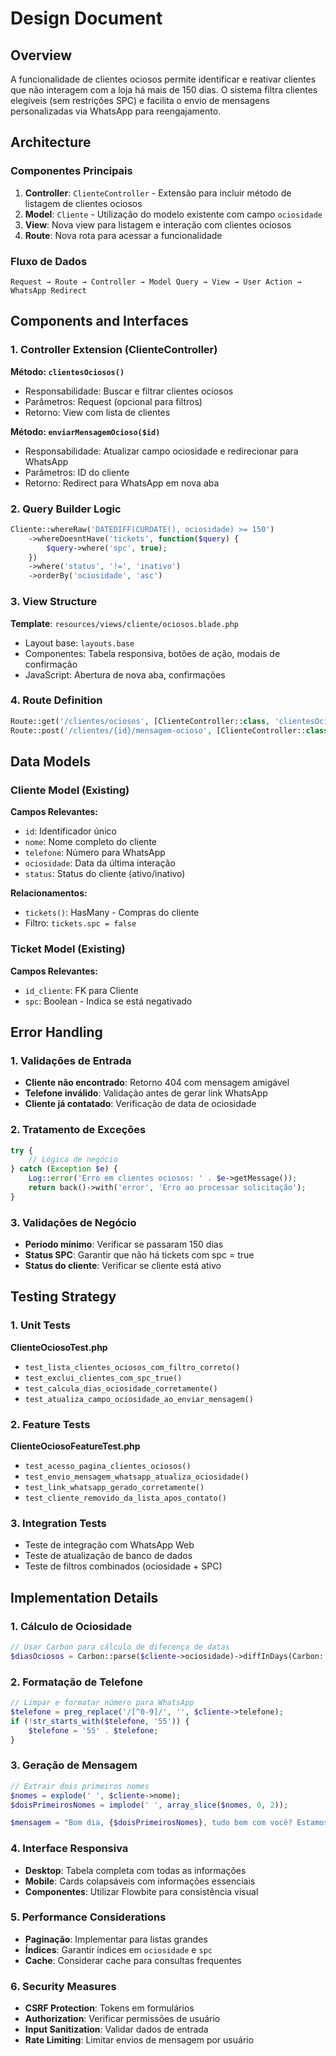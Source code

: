 # Design Document

## Overview

A funcionalidade de clientes ociosos permite identificar e reativar clientes que não interagem com a loja há mais de 150 dias. O sistema filtra clientes elegíveis (sem restrições SPC) e facilita o envio de mensagens personalizadas via WhatsApp para reengajamento.

## Architecture

### Componentes Principais

1. **Controller**: `ClienteController` - Extensão para incluir método de listagem de clientes ociosos
2. **Model**: `Cliente` - Utilização do modelo existente com campo `ociosidade`
3. **View**: Nova view para listagem e interação com clientes ociosos
4. **Route**: Nova rota para acessar a funcionalidade

### Fluxo de Dados

```
Request → Route → Controller → Model Query → View → User Action → WhatsApp Redirect
```

## Components and Interfaces

### 1. Controller Extension (ClienteController)

**Método: `clientesOciosos()`**
- Responsabilidade: Buscar e filtrar clientes ociosos
- Parâmetros: Request (opcional para filtros)
- Retorno: View com lista de clientes

**Método: `enviarMensagemOcioso($id)`**
- Responsabilidade: Atualizar campo ociosidade e redirecionar para WhatsApp
- Parâmetros: ID do cliente
- Retorno: Redirect para WhatsApp em nova aba

### 2. Query Builder Logic

```php
Cliente::whereRaw('DATEDIFF(CURDATE(), ociosidade) >= 150')
    ->whereDoesntHave('tickets', function($query) {
        $query->where('spc', true);
    })
    ->where('status', '!=', 'inativo')
    ->orderBy('ociosidade', 'asc')
```

### 3. View Structure

**Template**: `resources/views/cliente/ociosos.blade.php`
- Layout base: `layouts.base`
- Componentes: Tabela responsiva, botões de ação, modais de confirmação
- JavaScript: Abertura de nova aba, confirmações

### 4. Route Definition

```php
Route::get('/clientes/ociosos', [ClienteController::class, 'clientesOciosos'])->name('clientes.ociosos');
Route::post('/clientes/{id}/mensagem-ocioso', [ClienteController::class, 'enviarMensagemOcioso'])->name('clientes.mensagem.ocioso');
```

## Data Models

### Cliente Model (Existing)

**Campos Relevantes:**
- `id`: Identificador único
- `nome`: Nome completo do cliente
- `telefone`: Número para WhatsApp
- `ociosidade`: Data da última interação
- `status`: Status do cliente (ativo/inativo)

**Relacionamentos:**
- `tickets()`: HasMany - Compras do cliente
- Filtro: `tickets.spc = false`

### Ticket Model (Existing)

**Campos Relevantes:**
- `id_cliente`: FK para Cliente
- `spc`: Boolean - Indica se está negativado

## Error Handling

### 1. Validações de Entrada

- **Cliente não encontrado**: Retorno 404 com mensagem amigável
- **Telefone inválido**: Validação antes de gerar link WhatsApp
- **Cliente já contatado**: Verificação de data de ociosidade

### 2. Tratamento de Exceções

```php
try {
    // Lógica de negócio
} catch (Exception $e) {
    Log::error('Erro em clientes ociosos: ' . $e->getMessage());
    return back()->with('error', 'Erro ao processar solicitação');
}
```

### 3. Validações de Negócio

- **Período mínimo**: Verificar se passaram 150 dias
- **Status SPC**: Garantir que não há tickets com spc = true
- **Status do cliente**: Verificar se cliente está ativo

## Testing Strategy

### 1. Unit Tests

**ClienteOciosoTest.php**
- `test_lista_clientes_ociosos_com_filtro_correto()`
- `test_exclui_clientes_com_spc_true()`
- `test_calcula_dias_ociosidade_corretamente()`
- `test_atualiza_campo_ociosidade_ao_enviar_mensagem()`

### 2. Feature Tests

**ClienteOciosoFeatureTest.php**
- `test_acesso_pagina_clientes_ociosos()`
- `test_envio_mensagem_whatsapp_atualiza_ociosidade()`
- `test_link_whatsapp_gerado_corretamente()`
- `test_cliente_removido_da_lista_apos_contato()`

### 3. Integration Tests

- Teste de integração com WhatsApp Web
- Teste de atualização de banco de dados
- Teste de filtros combinados (ociosidade + SPC)

## Implementation Details

### 1. Cálculo de Ociosidade

```php
// Usar Carbon para cálculo de diferença de datas
$diasOciosos = Carbon::parse($cliente->ociosidade)->diffInDays(Carbon::now());
```

### 2. Formatação de Telefone

```php
// Limpar e formatar número para WhatsApp
$telefone = preg_replace('/[^0-9]/', '', $cliente->telefone);
if (!str_starts_with($telefone, '55')) {
    $telefone = '55' . $telefone;
}
```

### 3. Geração de Mensagem

```php
// Extrair dois primeiros nomes
$nomes = explode(' ', $cliente->nome);
$doisPrimeirosNomes = implode(' ', array_slice($nomes, 0, 2));

$mensagem = "Bom dia, {$doisPrimeirosNomes}, tudo bem com você? Estamos sentindo sua falta, notamos sua ausência de nossa loja nos últimos tempos. Confira nossas novidades no instagram @joecio_calcados. Você é um cliente especial para nós. Seu crediário continua ativo, esperamos por o seu retorno em uma de nossas lojas, estamos de braços abertos!";
```

### 4. Interface Responsiva

- **Desktop**: Tabela completa com todas as informações
- **Mobile**: Cards colapsáveis com informações essenciais
- **Componentes**: Utilizar Flowbite para consistência visual

### 5. Performance Considerations

- **Paginação**: Implementar para listas grandes
- **Índices**: Garantir índices em `ociosidade` e `spc`
- **Cache**: Considerar cache para consultas frequentes

### 6. Security Measures

- **CSRF Protection**: Tokens em formulários
- **Authorization**: Verificar permissões de usuário
- **Input Sanitization**: Validar dados de entrada
- **Rate Limiting**: Limitar envios de mensagem por usuário